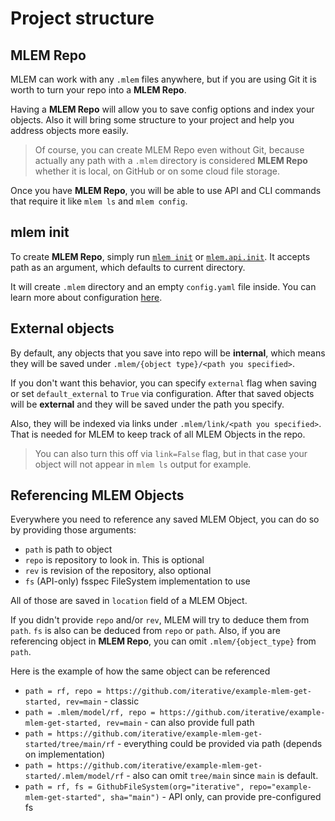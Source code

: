 # Project structure

## MLEM Repo

MLEM can work with any `.mlem` files anywhere, but if you are using Git it is
worth to turn your repo into a **MLEM Repo**.

Having a **MLEM Repo** will allow you to save config options and index your
objects. Also it will bring some structure to your project and help you address
objects more easily.

> Of course, you can create MLEM Repo even without Git, because actually any
> path with a `.mlem` directory is considered **MLEM Repo** whether it is local,
> on GitHub or on some cloud file storage.

Once you have **MLEM Repo**, you will be able to use API and CLI commands that
require it like `mlem ls` and `mlem config`.

## mlem init

To create **MLEM Repo**, simply run [`mlem init`](/doc/command-reference/init)
or [`mlem.api.init`](/doc/api-reference/init). It accepts path as an argument,
which defaults to current directory.

It will create `.mlem` directory and an empty `config.yaml` file inside. You can
learn more about configuration [here](/doc/user-guide/configuration).

## External objects

By default, any objects that you save into repo will be **internal**, which
means they will be saved under `.mlem/{object type}/<path you specified>`.

If you don't want this behavior, you can specify `external` flag when saving or
set `default_external` to `True` via configuration. After that saved objects
will be **external** and they will be saved under the path you specify.

Also, they will be indexed via links under `.mlem/link/<path you specified>`.
That is needed for MLEM to keep track of all MLEM Objects in the repo.

> You can also turn this off via `link=False` flag, but in that case your object
> will not appear in `mlem ls` output for example.

## Referencing MLEM Objects

Everywhere you need to reference any saved MLEM Object, you can do so by
providing those arguments:

- `path` is path to object
- `repo` is repository to look in. This is optional
- `rev` is revision of the repository, also optional
- `fs` (API-only) fsspec FileSystem implementation to use

All of those are saved in `location` field of a MLEM Object.

If you didn't provide `repo` and/or `rev`, MLEM will try to deduce them from
`path`. `fs` is also can be deduced from `repo` or `path`. Also, if you are
referencing object in **MLEM Repo**, you can omit `.mlem/{object_type}` from
`path`.

Here is the example of how the same object can be referenced

- `path = rf, repo = https://github.com/iterative/example-mlem-get-started, rev=main` -
  classic
- `path = .mlem/model/rf, repo = https://github.com/iterative/example-mlem-get-started, rev=main` -
  can also provide full path
- `path = https://github.com/iterative/example-mlem-get-started/tree/main/rf` -
  everything could be provided via path (depends on implementation)
- `path = https://github.com/iterative/example-mlem-get-started/.mlem/model/rf` -
  also can omit `tree/main` since `main` is default.
- `path = rf, fs = GithubFileSystem(org="iterative", repo="example-mlem-get-started", sha="main")` -
  API only, can provide pre-configured fs
